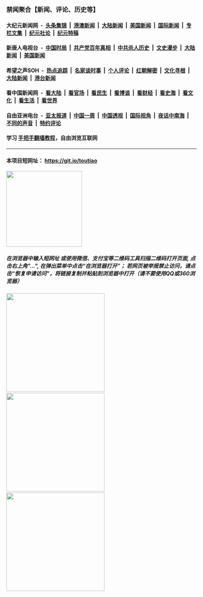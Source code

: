 ### 禁闻聚合【新闻、评论、历史等】

#### 大纪元新闻网 &nbsp;-&nbsp; [头条集锦](indexes/E头条集锦.md?t=02130201) &nbsp;|&nbsp; [港澳新闻](indexes/E港澳新闻.md?t=02130201)  &nbsp;|&nbsp; [大陆新闻](indexes/E大陆新闻.md?t=02130201) &nbsp;|&nbsp; [美国新闻](indexes/E美国新闻.md?t=02130201) &nbsp;|&nbsp; [国际新闻](indexes/E国际新闻.md?t=02130201) &nbsp;|&nbsp; [专栏文集](indexes/E专栏文集.md?t=02130201) &nbsp;|&nbsp; [纪元社论](indexes/E纪元社论.md?t=02130201) &nbsp;|&nbsp; [纪元特稿](indexes/E纪元特稿.md?t=02130201) 

#### 新唐人电视台 &nbsp;-&nbsp; [中国时局](indexes/N中国时局.md?t=02130201) &nbsp;|&nbsp; [共产党百年真相](indexes/N共产党百年真相.md?t=02130201) &nbsp;|&nbsp; [中共杀人历史](indexes/N中共杀人历史.md?t=02130201) &nbsp;|&nbsp; [文史漫步](indexes/N文史漫步.md?t=02130201) &nbsp;|&nbsp; [大陆新闻](indexes/N大陆新闻.md?t=02130201) &nbsp;|&nbsp; [美国新闻](indexes/N美国新闻.md?t=02130201)

#### 希望之声SOH &nbsp;-&nbsp; [热点追踪](indexes/H热点追踪.md?t=02130201) &nbsp;|&nbsp; [名家谈时事](indexes/H名家谈时事.md?t=02130201) &nbsp;|&nbsp; [个人评论](indexes/H个人评论.md?t=02130201)  &nbsp;|&nbsp; [红朝解密](indexes/H红朝解密.md?t=02130201) &nbsp;|&nbsp; [文化寻根](indexes/H文化寻根.md?t=02130201) &nbsp;|&nbsp; [大陆新闻](indexes/H大陆新闻.md?t=02130201) &nbsp;|&nbsp; [港台新闻](indexes/H港台新闻.md?t=02130201)

#### 看中国新闻网 &nbsp;-&nbsp; [看大陆](indexes/S看大陆.md?t=02130201) &nbsp;|&nbsp; [看官场](indexes/S看官场.md?t=02130201) &nbsp;|&nbsp; [看民生](indexes/S看民生.md?t=02130201)  &nbsp;|&nbsp; [看博谈](indexes/S看博谈.md?t=02130201) &nbsp;|&nbsp; [看财经](indexes/S看财经.md?t=02130201) &nbsp;|&nbsp; [看史海](indexes/S看史海.md?t=02130201) &nbsp;|&nbsp; [看文化](indexes/S看文化.md?t=02130201) &nbsp;|&nbsp; [看生活](indexes/S看生活.md?t=02130201) &nbsp;|&nbsp; [看世界](indexes/S看世界.md?t=02130201)

#### 自由亚洲电台 &nbsp;-&nbsp; [亚太报道](indexes/R亚太报道.md?t=02130201) &nbsp;|&nbsp; [中国一周](indexes/R中国一周.md?t=02130201) &nbsp;|&nbsp; [中国透视](indexes/R中国透视.md?t=02130201)  &nbsp;|&nbsp; [国际视角](indexes/R国际视角.md?t=02130201) &nbsp;|&nbsp; [夜话中南海](indexes/R夜话中南海.md?t=02130201) &nbsp;|&nbsp; [不同的声音](indexes/R不同的声音.md?t=02130201) &nbsp;|&nbsp; [特约评论](indexes/R特约评论.md?t=02130201)

#### 学习 [手把手翻墙教程](https://github.com/gfw-breaker/guides/wiki)，自由浏览互联网

----

#### 本项目短网址： https://git.io/toutiao
<img src="https://raw.githubusercontent.com/gfw-breaker/banned-news/master/scripts/img/qr.png" width="200px"/>  

##### 在浏览器中输入短网址 或使用微信、支付宝等二维码工具扫描二维码打开页面, 点击右上角"...", 在弹出菜单中点击“在浏览器打开”； 若网页被举报禁止访问，请点击“恢复申请访问”，将链接复制并粘贴到浏览器中打开（请不要使用QQ或360浏览器）

<img src="https://raw.githubusercontent.com/gfw-breaker/banned-news/master/scripts/img/1.png" width="260px"/> &nbsp; <img src="https://raw.githubusercontent.com/gfw-breaker/banned-news/master/scripts/img/2.png" width="260px"/> &nbsp; <img src="https://raw.githubusercontent.com/gfw-breaker/banned-news/master/scripts/img/3.png" width="260px"/>
